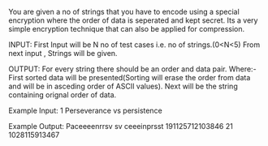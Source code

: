 You are given a no of strings that you have to encode using a special encryption where the order of data is seperated and kept secret. Its a very simple encryption technique that can also be applied for compression.

INPUT:
First Input will be N no of test cases i.e. no of strings.(0<N<5)
From next input , Strings will be given.

OUTPUT:
For every string there should be an order and data pair.
Where:-
First sorted data will be presented(Sorting will erase the order from data and will be in asceding order of ASCII values).
Next will be the string containing orignal order of data.

Example Input:
1
Perseverance vs persistence

Example Output:
Paceeeenrrsv sv ceeeinprsst
191125712103846 21 1028115913467
